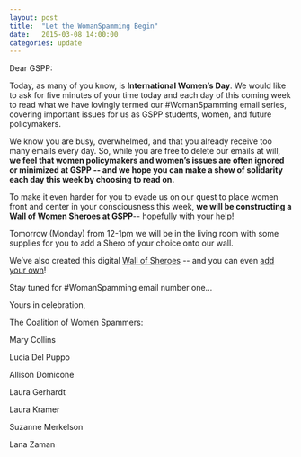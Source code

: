 ```yaml
---
layout: post
title:  "Let the WomanSpamming Begin"
date:   2015-03-08 14:00:00
categories: update
---
```




Dear GSPP:

Today, as many of you know, is **International Women’s Day**. We would like to ask for five minutes of your time today and each day of this coming week to read what we have lovingly termed our #WomanSpamming email series, covering important issues for us as GSPP students, women, and future policymakers. 

We know you are busy, overwhelmed, and that you already receive too many emails every day. So, while you are free to delete our emails at will, **we feel that women policymakers and women’s issues are often ignored or minimized at GSPP -- and we hope you can make a show of solidarity each day this week by choosing to read on.**

<!--more-->

To make it even harder for you to evade us on our quest to place women front and center in your consciousness this week, **we will be constructing a Wall of Women Sheroes at GSPP**-- hopefully with your help! 

Tomorrow (Monday) from 12-1pm we will be in the living room with some supplies for you to add a Shero of your choice onto our wall.

We’ve also created this digital [Wall of Sheroes](http://womanspamming.com/) -- and you can even [add your own](https://docs.google.com/spreadsheets/d/1xLH5V66pBxx404hKcg98B1_axM0GPdnZZo8IUMmBWKU/edit)!

Stay tuned for #WomanSpamming email number one...

Yours in celebration,

The Coalition of Women Spammers:

Mary Collins

Lucia Del Puppo

Allison Domicone

Laura Gerhardt

Laura Kramer

Suzanne Merkelson

Lana Zaman


